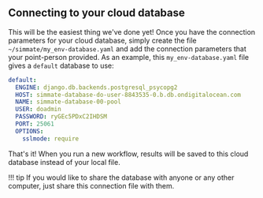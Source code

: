 
## Connecting to your cloud database

This will be the easiest thing we've done yet! Once you have the connection parameters for your cloud database, simply create the file `~/simmate/my_env-database.yaml` and add the connection parameters that your point-person provided. As an example, this `my_env-database.yaml` file gives a `default` database to use:
``` yaml
default:
  ENGINE: django.db.backends.postgresql_psycopg2
  HOST: simmate-database-do-user-8843535-0.b.db.ondigitalocean.com
  NAME: simmate-database-00-pool
  USER: doadmin
  PASSWORD: ryGEc5PDxC2IHDSM
  PORT: 25061
  OPTIONS:
    sslmode: require
```

That's it! When you run a new workflow, results will be saved to this cloud database instead of your local file.


!!! tip
    If you would like to share the database with anyone or any other computer, just share this connection file with them.

